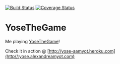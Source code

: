 [![Build Status](https://travis-ci.org/aamyot/yose.svg?branch=master)](https://travis-ci.org/aamyot/yose)
[![Coverage Status](https://coveralls.io/repos/aamyot/yose/badge.svg)](https://coveralls.io/r/aamyot/yose)

YoseTheGame
===========

Me playing [YoseTheGame](http://yosethegame.com)!

Check it in action @ [http://yose-aamyot.heroku.com](http//:yose.alexandreamyot.com)

